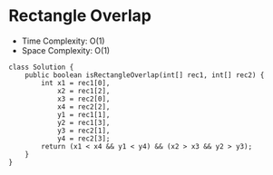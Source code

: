 # Rectangle Overlap

- Time Complexity: O(1)
- Space Complexity: O(1)

```
class Solution {
    public boolean isRectangleOverlap(int[] rec1, int[] rec2) {
        int x1 = rec1[0],
            x2 = rec1[2],
            x3 = rec2[0],
            x4 = rec2[2],
            y1 = rec1[1],
            y2 = rec1[3],
            y3 = rec2[1],
            y4 = rec2[3];
        return (x1 < x4 && y1 < y4) && (x2 > x3 && y2 > y3);
    }
}
```
